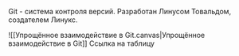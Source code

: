 Git - система контроля версий. Разработан Линусом Товальдом, создателем Линукс.

![[Упрощённое взаимодействие в Git.canvas|Упрощённое взаимодействие в Git]]
Ссылка на таблицу
